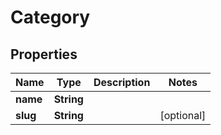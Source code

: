 

# Category

## Properties

Name | Type | Description | Notes
------------ | ------------- | ------------- | -------------
**name** | **String** |  | 
**slug** | **String** |  |  [optional]



